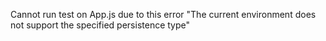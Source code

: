 Cannot run test on App.js due to this error
"The current environment does not support the specified persistence type"